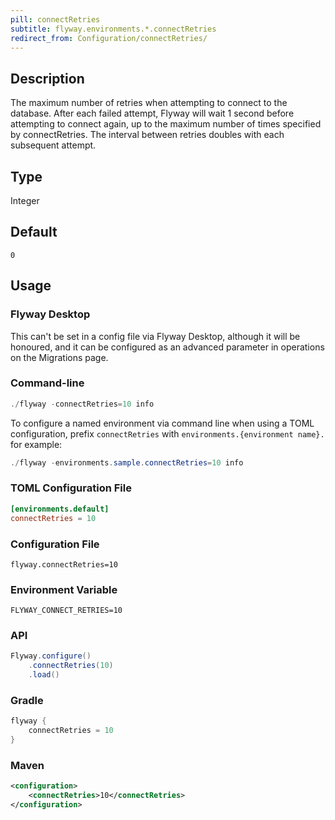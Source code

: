 ```yaml
---
pill: connectRetries
subtitle: flyway.environments.*.connectRetries
redirect_from: Configuration/connectRetries/
---
```


## Description

The maximum number of retries when attempting to connect to the database.
After each failed attempt, Flyway will wait 1 second before attempting to connect again, up to the maximum number of times specified by connectRetries. The interval between retries doubles with each subsequent attempt.

## Type

Integer

## Default

`0`

## Usage

### Flyway Desktop

This can't be set in a config file via Flyway Desktop, although it will be honoured, and it can be configured as an advanced parameter in operations on the Migrations page.

### Command-line

```powershell
./flyway -connectRetries=10 info
```

To configure a named environment via command line when using a TOML configuration, prefix `connectRetries` with
`environments.{environment name}.` for example:

```powershell
./flyway -environments.sample.connectRetries=10 info
```

### TOML Configuration File

```toml
[environments.default]
connectRetries = 10
```

### Configuration File

```properties
flyway.connectRetries=10
```

### Environment Variable

```properties
FLYWAY_CONNECT_RETRIES=10
```

### API

```java
Flyway.configure()
    .connectRetries(10)
    .load()
```

### Gradle

```groovy
flyway {
    connectRetries = 10
}
```

### Maven

```xml
<configuration>
    <connectRetries>10</connectRetries>
</configuration>
```
